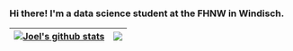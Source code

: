 ### Hi there! I'm a data science student at the FHNW in Windisch.

| <a href="https://github.com/anuraghazra/github-readme-stats"><img align="center" src="https://github-readme-stats.vercel.app/api?username=tez4&show_icons=true&include_all_commits=true&hide_border=true&count_private=true&hide_rank=false&hide_title=true&line_height=35" alt="Joel's github stats" /></a> | <a href="https://github.com/anuraghazra/github-readme-stats"><img align="center" src="https://github-readme-stats.vercel.app/api/top-langs/?username=tez4&langs_count=5&hide_border=true&hide_title=true&hide=html,jupyter notebook" /></a> |
| ------------- | ------------- |

<!--
**tez4/tez4** is a ✨ _special_ ✨ repository because its `README.md` (this file) appears on your GitHub profile.

Here are some ideas to get you started:

- 🔭 I’m currently working on ...
- 🌱 I’m currently learning ...
- 👯 I’m looking to collaborate on ...
- 🤔 I’m looking for help with ...
- 💬 Ask me about ...
- 📫 How to reach me: ...
- 😄 Pronouns: ...
- ⚡ Fun fact: ...
-->
